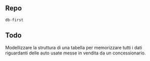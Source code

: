 ## Repo
`db-first`

## Todo
Modellizzare la struttura di una tabella per memorizzare tutti i dati riguardanti delle auto usate messe in vendita da un concessionario.